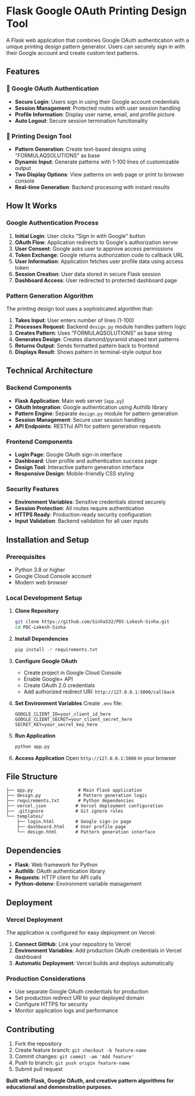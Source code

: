 

# Flask Google OAuth Printing Design Tool

A Flask web application that combines Google OAuth authentication with a unique printing design pattern generator. Users can securely sign in with their Google account and create custom text patterns.

## Features

### 🔐 Google OAuth Authentication
- **Secure Login**: Users sign in using their Google account credentials
- **Session Management**: Protected routes with user session handling
- **Profile Information**: Display user name, email, and profile picture
- **Auto Logout**: Secure session termination functionality

### 🎨 Printing Design Tool
- **Pattern Generation**: Create text-based designs using "FORMULAQSOLUTIONS" as base
- **Dynamic Input**: Generate patterns with 1-100 lines of customizable output
- **Two Display Options**: View patterns on web page or print to browser console
- **Real-time Generation**: Backend processing with instant results

## How It Works

### Google Authentication Process
1. **Initial Login**: User clicks "Sign in with Google" button
2. **OAuth Flow**: Application redirects to Google's authorization server
3. **User Consent**: Google asks user to approve access permissions
4. **Token Exchange**: Google returns authorization code to callback URL
5. **User Information**: Application fetches user profile data using access token
6. **Session Creation**: User data stored in secure Flask session
7. **Dashboard Access**: User redirected to protected dashboard page

### Pattern Generation Algorithm
The printing design tool uses a sophisticated algorithm that:
1. **Takes Input**: User enters number of lines (1-100)
2. **Processes Request**: Backend `design.py` module handles pattern logic
3. **Creates Pattern**: Uses "FORMULAQSOLUTIONS" as base string
4. **Generates Design**: Creates diamond/pyramid shaped text patterns
5. **Returns Output**: Sends formatted pattern back to frontend
6. **Displays Result**: Shows pattern in terminal-style output box

## Technical Architecture

### Backend Components
- **Flask Application**: Main web server (`app.py`)
- **OAuth Integration**: Google authentication using Authlib library
- **Pattern Engine**: Separate `design.py` module for pattern generation
- **Session Management**: Secure user session handling
- **API Endpoints**: RESTful API for pattern generation requests

### Frontend Components
- **Login Page**: Google OAuth sign-in interface
- **Dashboard**: User profile and authentication success page
- **Design Tool**: Interactive pattern generation interface
- **Responsive Design**: Mobile-friendly CSS styling

### Security Features
- **Environment Variables**: Sensitive credentials stored securely
- **Session Protection**: All routes require authentication
- **HTTPS Ready**: Production-ready security configuration
- **Input Validation**: Backend validation for all user inputs

## Installation and Setup

### Prerequisites
- Python 3.8 or higher
- Google Cloud Console account
- Modern web browser

### Local Development Setup

1. **Clone Repository**
   ```bash
   git clone https://github.com/Sinha532/PDC-Lokesh-Sinha.git
   cd PDC-Lokesh-Sinha
   ```

2. **Install Dependencies**
   ```bash
   pip install -r requirements.txt
   ```

3. **Configure Google OAuth**
   - Create project in Google Cloud Console
   - Enable Google+ API
   - Create OAuth 2.0 credentials
   - Add authorized redirect URI: `http://127.0.0.1:5000/callback`

4. **Set Environment Variables**
   Create `.env` file:
   ```
   GOOGLE_CLIENT_ID=your_client_id_here
   GOOGLE_CLIENT_SECRET=your_client_secret_here
   SECRET_KEY=your_secret_key_here
   ```

5. **Run Application**
   ```bash
   python app.py
   ```

6. **Access Application**
   Open `http://127.0.0.1:5000` in your browser

## File Structure

```
├── app.py                 # Main Flask application
├── design.py              # Pattern generation logic
├── requirements.txt       # Python dependencies
├── vercel.json           # Vercel deployment configuration
├── .gitignore            # Git ignore rules
└── templates/
    ├── login.html        # Google sign-in page
    ├── dashboard.html    # User profile page
    └── design.html       # Pattern generation interface
```

## Dependencies

- **Flask**: Web framework for Python
- **Authlib**: OAuth authentication library
- **Requests**: HTTP client for API calls
- **Python-dotenv**: Environment variable management

## Deployment

### Vercel Deployment
The application is configured for easy deployment on Vercel:

1. **Connect GitHub**: Link your repository to Vercel
2. **Environment Variables**: Add production OAuth credentials in Vercel dashboard
3. **Automatic Deployment**: Vercel builds and deploys automatically

### Production Considerations
- Use separate Google OAuth credentials for production
- Set production redirect URI to your deployed domain
- Configure HTTPS for security
- Monitor application logs and performance


## Contributing

1. Fork the repository
2. Create feature branch: `git checkout -b feature-name`
3. Commit changes: `git commit -am 'Add feature'`
4. Push to branch: `git push origin feature-name`
5. Submit pull request

**Built with Flask, Google OAuth, and creative pattern algorithms for educational and demonstration purposes.**

